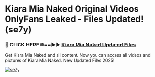 # Kiara Mia Naked Original Videos 0nlyFans Leaked - Files Updated! (se7y)

<h3>🔴 CLICK HERE 🌐==►► <a href="https://tinyurl.com/up5wt9bj" rel="nofollow">Kiara Mia Naked Updated Files</a></h3>

Get Kiara Mia Naked and all content. Now you can access all videos and pictures of Kiara Mia Naked. New Updated Files 2025!

[![se7y](https://i.imgur.com/ABiUzMV.gif)](https://tinyurl.com/up5wt9bj)
